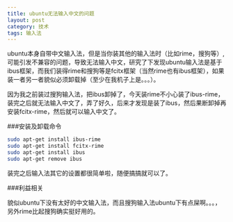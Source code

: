 ```yaml
---
title: ubuntu无法输入中文的问题
layout: post
category: 技术
tags: 输入法
---
```



ubuntu本身自带中文输入法，但是当你装其他的输入法时（比如rime，搜狗等）, 可能引发不兼容的问题，导致无法输入中文，研究了下发现ubuntu输入法是基于ibus框架，而我们装得rime和搜狗等是fcitx框架（当然rime也有ibus框架），如果装一者另一者貌似必须卸载掉（至少在我机子上是。。。）。

因为我之前装过搜狗输入法，把ibus卸掉了，今天装rime不小心装了ibus-rime，装完之后就无法输入中文了，弄了好久，后来才发现是装了ibus，然后果断卸掉再安装fcitx-rime，然后就可以输入中文了。



###安装及卸载命令


```sh
sudo apt-get install ibus-rime
sudo apt-get install fcitx-rime
sudo apt-get install ibus　　　　　
sudo apt-get remove ibus

```

装完之后输入法其它的设置都很简单啦，随便搞搞就可以了。



###利益相关


貌似ubuntu下没有太好的中文输入法，而且搜狗输入法ubuntu下有点屎啊。。。，另外rime比起搜狗确实挺好用的。
